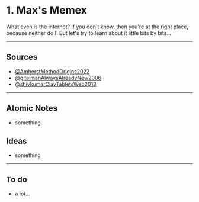 # 1. Max's Memex

What even is the internet? If you don't know, then you're at the right place, because neither do I! But let's try to learn about it little bits by bits...

---
## Sources

- [@AmherstMethodOrigins2022](@AmherstMethodOrigins2022.md)
- [@gitelmanAlwaysAlreadyNew2006](@gitelmanAlwaysAlreadyNew2006.md)
- [@shivkumarClayTabletsWeb2013](@shivkumarClayTabletsWeb2013)

---
## Atomic Notes

- something

## Ideas

- something

---
## To do 

- a lot... 
